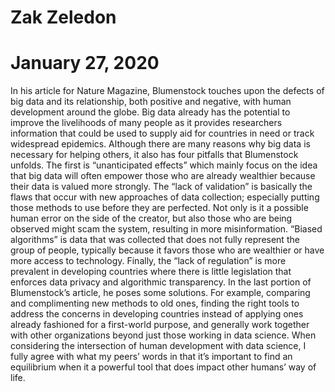 # Zak Zeledon
# January 27, 2020
In his article for Nature Magazine, Blumenstock touches upon the defects of big data and its relationship, both positive and negative, with human development around the globe. Big data already has the potential to improve the livelihoods of many people as it provides researchers information that could be used to supply aid for countries in need or track widespread epidemics. Although there are many reasons why big data is necessary for helping others, it also has four pitfalls that Blumenstock unfolds. The first is “unanticipated effects” which mainly focus on the idea that big data will often empower those who are already wealthier because their data is valued more strongly. The “lack of validation” is basically the flaws that occur with new approaches of data collection; especially putting those methods to use before they are perfected. Not only is it a possible human error on the side of the creator, but also those who are being observed might scam the system, resulting in more misinformation. “Biased algorithms” is data that was collected that does not fully represent the group of people, typically because it favors those who are wealthier or have more access to technology. Finally, the “lack of regulation” is more prevalent in developing countries where there is little legislation that enforces data privacy and algorithmic transparency. In the last portion of Blumenstock’s article, he poses some solutions. For example, comparing and complimenting new methods to old ones, finding the right tools to address the concerns in developing countries instead of applying ones already fashioned for a first-world purpose, and generally work together with other organizations beyond just those working in data science. When considering the intersection of human development with data science, I fully agree with what my peers’ words in that it’s important to find an equilibrium when it a powerful tool that does impact other humans’ way of life.
